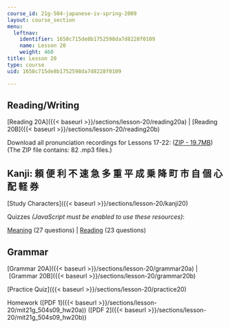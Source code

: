 ```yaml
---
course_id: 21g-504-japanese-iv-spring-2009
layout: course_section
menu:
  leftnav:
    identifier: 1658c715de8b1752598da7d8228f0109
    name: Lesson 20
    weight: 460
title: Lesson 20
type: course
uid: 1658c715de8b1752598da7d8228f0109

---
```


Reading/Writing
---------------

[Reading 20A]({{< baseurl >}}/sections/lesson-20/reading20a) | [Reading 20B]({{< baseurl >}}/sections/lesson-20/reading20b)

Download all pronunciation recordings for Lessons 17-22: ([ZIP - 19.7MB](/coursemedia/21g-504-japanese-iv-spring-2009/0d02322dec5ceefd80c68fd819415878_Read17_22_audio.zip)) (The ZIP file contains: 82 .mp3 files.)

Kanji: 頼 便 利 不 速 急 多 重 平 成 乗 降 町 市 自 個 心 配 軽 券
----------------------------------------------

[Study Characters]({{< baseurl >}}/sections/lesson-20/kanji20)

Quizzes _(JavaScript must be enabled to use these resources)_:

[Meaning](/ans7870/21f/21f.504/s09/lesson20/kanji20-mean/kq20meanq1.html) (27 questions) | [Reading](/ans7870/21f/21f.504/s09/lesson20/kanji20-read/kq20readq1.html) (23 questions)

Grammar
-------

[Grammar 20A]({{< baseurl >}}/sections/lesson-20/grammar20a) | [Grammar 20B]({{< baseurl >}}/sections/lesson-20/grammar20b)

[Practice Quiz]({{< baseurl >}}/sections/lesson-20/practice20)

Homework ([PDF 1]({{< baseurl >}}/sections/lesson-20/mit21g_504s09_hw20a)) ([PDF 2]({{< baseurl >}}/sections/lesson-20/mit21g_504s09_hw20b))